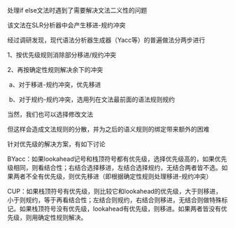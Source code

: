 处理if else文法时遇到了需要解决文法二义性的问题

该文法在SLR分析器中会产生移进-规约冲突



经过调研发现，现代语法分析器生成器（Yacc等）的普遍做法分两步进行

1、按优先级规则消除部分移进/规约冲突

2、再按确定性规则解决余下的冲突

​	a、对于移进-规约冲突，优先移进

​	b、对于规约-规约冲突，选用列在文法最前面的语法规则规约

当然，我们也可以选择修改文法

但这样会造成文法规则的分散，并为之后的语义规则的绑定带来额外的困难



针对优先级的解决方案，有如下讨论

BYacc：如果lookahead记号和栈顶符号都有优先级，选择优先级高的，如果优先级相同，则看结合性；右结合选择移进，左结合选择规约，无结合两者皆不选。如果两者不全有优先级，则优先移进（即根据确定性规则处理移进-规约冲突）

CUP：如果栈顶符号有优先级，则比较它和lookahead的优先级，大于则移进，小于则规约，等于再看结合性；左结合则规约，右结合则移进，无结合则做特殊标记。如果栈顶符号没有优先级，lookahead有优先级，则移进。如果两者皆没有优先级，则用确定性规则解决。